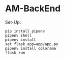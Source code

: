 # AM-BackEnd


Set-Up:
```
pip install pipenv
pipenv shell
pipenv install
set flask_app=app/app.py
pipenv install colorama
flask run
```



